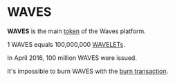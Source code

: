 # WAVES

**WAVES** is the main [token](/blockchain/token.md) of the Waves platform.

1 WAVES equals 100,000,000 [WAVELETs](/blockchain/token/wavelet.md).

In April 2016, 100 million WAVES were issued.

It's impossible to burn WAVES with the [burn transaction](/blockchain/transaction-type/burn-transaction.md).
